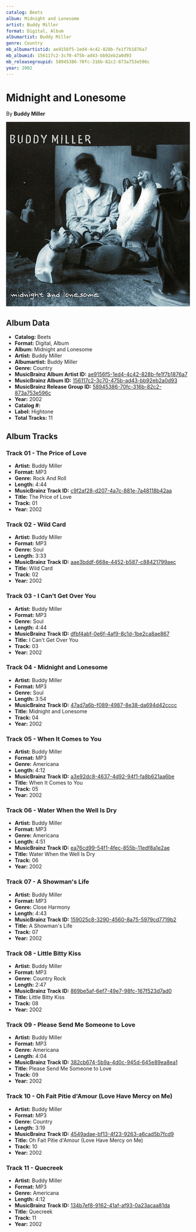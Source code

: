 ```yaml
---
catalog: Beets
album: Midnight and Lonesome
artist: Buddy Miller
format: Digital, Album
albumartist: Buddy Miller
genre: Country
mb_albumartistid: ae9156f5-1ed4-4c42-828b-fe1f7b1876a7
mb_albumid: 156117c2-3c70-475b-ad43-bb92eb2a0d93
mb_releasegroupid: 58945386-70fc-316b-82c2-873a753e596c
year: 2002
---
```


# Midnight and Lonesome

By **Buddy Miller**

![](../../assets/beetscovers/Buddy_Miller-Midnight_and_Lonesome.jpg)

## Album Data

- **Catalog:** Beets
- **Format:** Digital, Album
- **Album:** Midnight and Lonesome
- **Artist:** Buddy Miller
- **Albumartist:** Buddy Miller
- **Genre:** Country
- **MusicBrainz Album Artist ID:** [ae9156f5-1ed4-4c42-828b-fe1f7b1876a7](https://musicbrainz.org/artist/ae9156f5-1ed4-4c42-828b-fe1f7b1876a7)
- **MusicBrainz Album ID:** [156117c2-3c70-475b-ad43-bb92eb2a0d93](https://musicbrainz.org/release/156117c2-3c70-475b-ad43-bb92eb2a0d93)
- **MusicBrainz Release Group ID:** [58945386-70fc-316b-82c2-873a753e596c](https://musicbrainz.org/release-group/58945386-70fc-316b-82c2-873a753e596c)
- **Year:** 2002
- **Catalog #:** 
- **Label:** Hightone
- **Total Tracks:** 11

## Album Tracks

### Track 01 - The Price of Love

- **Artist:** Buddy Miller
- **Format:** MP3
- **Genre:** Rock And Roll
- **Length:** 4:44
- **MusicBrainz Track ID:** [c9f2af28-d207-4a7c-881e-7a48118b42aa](https://musicbrainz.org/recording/c9f2af28-d207-4a7c-881e-7a48118b42aa)
- **Title:** The Price of Love
- **Track:** 01
- **Year:** 2002

### Track 02 - Wild Card

- **Artist:** Buddy Miller
- **Format:** MP3
- **Genre:** Soul
- **Length:** 3:33
- **MusicBrainz Track ID:** [aae3bddf-668e-4452-b587-c88421799aec](https://musicbrainz.org/recording/aae3bddf-668e-4452-b587-c88421799aec)
- **Title:** Wild Card
- **Track:** 02
- **Year:** 2002

### Track 03 - I Can't Get Over You

- **Artist:** Buddy Miller
- **Format:** MP3
- **Genre:** Soul
- **Length:** 4:44
- **MusicBrainz Track ID:** [dfbf4abf-0e6f-4af9-8c1d-1be2ca8ae867](https://musicbrainz.org/recording/dfbf4abf-0e6f-4af9-8c1d-1be2ca8ae867)
- **Title:** I Can't Get Over You
- **Track:** 03
- **Year:** 2002

### Track 04 - Midnight and Lonesome

- **Artist:** Buddy Miller
- **Format:** MP3
- **Genre:** Soul
- **Length:** 3:54
- **MusicBrainz Track ID:** [47ad7a6b-f089-4987-8e38-da694d42cccc](https://musicbrainz.org/recording/47ad7a6b-f089-4987-8e38-da694d42cccc)
- **Title:** Midnight and Lonesome
- **Track:** 04
- **Year:** 2002

### Track 05 - When It Comes to You

- **Artist:** Buddy Miller
- **Format:** MP3
- **Genre:** Americana
- **Length:** 4:12
- **MusicBrainz Track ID:** [a3e92dc8-4637-4d92-94f1-fa8b621aa6be](https://musicbrainz.org/recording/a3e92dc8-4637-4d92-94f1-fa8b621aa6be)
- **Title:** When It Comes to You
- **Track:** 05
- **Year:** 2002

### Track 06 - Water When the Well Is Dry

- **Artist:** Buddy Miller
- **Format:** MP3
- **Genre:** Americana
- **Length:** 4:51
- **MusicBrainz Track ID:** [ea76cd99-54f1-4fec-855b-11edf8a1e2ae](https://musicbrainz.org/recording/ea76cd99-54f1-4fec-855b-11edf8a1e2ae)
- **Title:** Water When the Well Is Dry
- **Track:** 06
- **Year:** 2002

### Track 07 - A Showman's Life

- **Artist:** Buddy Miller
- **Format:** MP3
- **Genre:** Close Harmony
- **Length:** 4:43
- **MusicBrainz Track ID:** [159025c8-3290-4560-8a75-5979cd7719b2](https://musicbrainz.org/recording/159025c8-3290-4560-8a75-5979cd7719b2)
- **Title:** A Showman's Life
- **Track:** 07
- **Year:** 2002

### Track 08 - Little Bitty Kiss

- **Artist:** Buddy Miller
- **Format:** MP3
- **Genre:** Country Rock
- **Length:** 2:47
- **MusicBrainz Track ID:** [869be5af-6ef7-49e7-98fc-167f523d7ad0](https://musicbrainz.org/recording/869be5af-6ef7-49e7-98fc-167f523d7ad0)
- **Title:** Little Bitty Kiss
- **Track:** 08
- **Year:** 2002

### Track 09 - Please Send Me Someone to Love

- **Artist:** Buddy Miller
- **Format:** MP3
- **Genre:** Americana
- **Length:** 4:04
- **MusicBrainz Track ID:** [382cb674-5b9a-4d0c-945d-645e89ea8ea1](https://musicbrainz.org/recording/382cb674-5b9a-4d0c-945d-645e89ea8ea1)
- **Title:** Please Send Me Someone to Love
- **Track:** 09
- **Year:** 2002

### Track 10 - Oh Fait Pitie d'Amour (Love Have Mercy on Me)

- **Artist:** Buddy Miller
- **Format:** MP3
- **Genre:** Country
- **Length:** 3:19
- **MusicBrainz Track ID:** [4549adae-bf13-4f23-9263-a6cad5b7fcd9](https://musicbrainz.org/recording/4549adae-bf13-4f23-9263-a6cad5b7fcd9)
- **Title:** Oh Fait Pitie d'Amour (Love Have Mercy on Me)
- **Track:** 10
- **Year:** 2002

### Track 11 - Quecreek

- **Artist:** Buddy Miller
- **Format:** MP3
- **Genre:** Americana
- **Length:** 4:12
- **MusicBrainz Track ID:** [134b7ef8-9162-41af-af93-0a23acaa81da](https://musicbrainz.org/recording/134b7ef8-9162-41af-af93-0a23acaa81da)
- **Title:** Quecreek
- **Track:** 11
- **Year:** 2002

